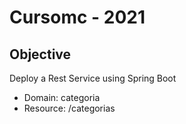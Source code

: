 # Cursomc - 2021 #
## Objective #

Deploy a Rest Service using Spring Boot

- Domain: categoria
- Resource: /categorias
